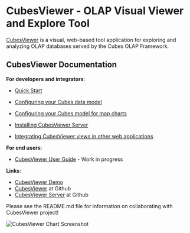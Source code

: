CubesViewer - OLAP Visual Viewer and Explore Tool
=================================================

[CubesViewer](https://github.com/jjmontesl/cubesviewer) is a visual, web-based tool application
for exploring and analyzing OLAP databases served by the Cubes OLAP Framework.


CubesViewer Documentation
-------------------------

**For developers and integrators**:

* [Quick Start](cubesviewer-quickstart.md)
* [Configuring your Cubes data model](cubesviewer-model.md)
* [Configuring your Cubes model for map charts](cubesviewer-maps.md)

* [Installing CubesViewer Server](cubesviewer-server-installation.md)
* [Integrating CubesViewer views in other web applications](cubesviewer-embed.md)

**For end users**:

* [CubesViewer User Guide](cubesviewer-user-main.md) - Work in progress

**Links**:

* [CubesViewer Demo](http://jjmontesl.github.io/cubesviewer/)
* [CubesViewer](https://github.com/jjmontesl/cubesviewer) at Github
* [CubesViewer Server](https://github.com/jjmontesl/cubesviewer-server) at Github


Please see the README.md file for information on collaborating with CubesViewer project!

![CubesViewer Chart Screenshot](https://raw.github.com/jjmontesl/cubesviewer/master/doc/screenshots/view-chart-1.png "CubesViewer Chart")

